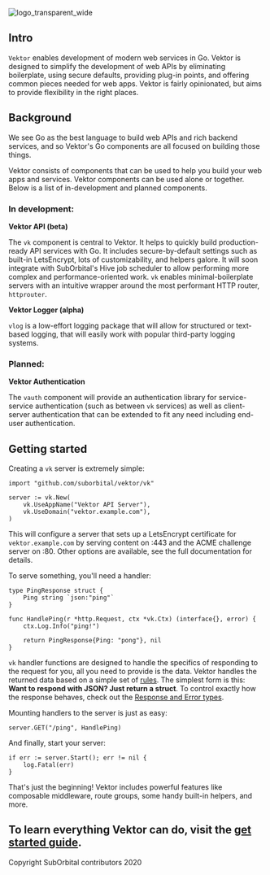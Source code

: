 ![logo_transparent_wide](https://user-images.githubusercontent.com/5942370/79701505-ac2d8f80-826b-11ea-8681-4346765a1802.png)

## Intro
`Vektor` enables development of modern web services in Go. Vektor is designed to simplify the development of web APIs by eliminating boilerplate, using secure defaults, providing plug-in points, and offering common pieces needed for web apps. Vektor is fairly opinionated, but aims to provide flexibility in the right places.

## Background
We see Go as the best language to build web APIs and rich backend services, and so Vektor's Go components are all focused on building those things. 

Vektor consists of components that can be used to help you build your web apps and services. Vektor components can be used alone or together. Below is a list of in-development and planned components.

### In development:

**Vektor API (beta)**

The `vk` component is central to Vektor. It helps to quickly build production-ready API services with Go. It includes secure-by-default settings such as built-in LetsEncrypt, lots of customizability, and helpers galore. It will soon integrate with SubOrbital's Hive job scheduler to allow performing more complex and performance-oriented work. `vk` enables minimal-boilerplate servers with an intuitive wrapper around the most performant HTTP router, `httprouter`.

**Vektor Logger (alpha)**

`vlog` is a low-effort logging package that will allow for structured or text-based logging, that will easily work with popular third-party logging systems.

### Planned:

**Vektor Authentication**

The `vauth` component will provide an authentication library for service-service authentication (such as between `vk` services) as well as client-server authentication that can be extended to fit any need including end-user authentication.

## Getting started

Creating a `vk` server is extremely simple:
```golang
import "github.com/suborbital/vektor/vk"

server := vk.New(
	vk.UseAppName("Vektor API Server"),
	vk.UseDomain("vektor.example.com"),
)
```
This will configure a server that sets up a LetsEncrypt certificate for `vektor.example.com` by serving content on :443 and the ACME challenge server on :80. Other options are available, see the full documentation for details.

To serve something, you'll need a handler:
```golang
type PingResponse struct {
	Ping string `json:"ping"`
}

func HandlePing(r *http.Request, ctx *vk.Ctx) (interface{}, error) {
	ctx.Log.Info("ping!")

	return PingResponse{Ping: "pong"}, nil
}
```
`vk` handler functions are designed to handle the specifics of responding to the request for you, all you need to provide is the data. Vektor handles the returned data based on a simple set of [rules](./docs/responses.md). The simplest form is this: **Want to respond with JSON? Just return a struct**. To control exactly how the response behaves, check out the [Response and Error types](./docs/responses.md).

Mounting handlers to the server is just as easy:
```golang
server.GET("/ping", HandlePing)
```

And finally, start your server:
```golang
if err := server.Start(); err != nil {
	log.Fatal(err)
}
```

That's just the beginning! Vektor includes powerful features like composable middleware, route groups, some handy built-in helpers, and more.

## To learn everything Vektor can do, visit the [get started guide](./docs/getstarted.md).

Copyright SubOrbital contributors 2020